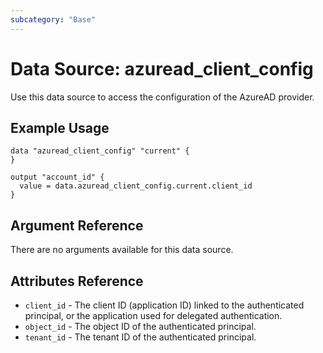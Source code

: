 ```yaml
---
subcategory: "Base"
---
```


# Data Source: azuread_client_config

Use this data source to access the configuration of the AzureAD provider.

## Example Usage

```hcl
data "azuread_client_config" "current" {
}

output "account_id" {
  value = data.azuread_client_config.current.client_id
}
```

## Argument Reference

There are no arguments available for this data source.

## Attributes Reference

* `client_id` - The client ID (application ID) linked to the authenticated principal, or the application used for delegated authentication.
* `object_id` - The object ID of the authenticated principal.
* `tenant_id` - The tenant ID of the authenticated principal.
